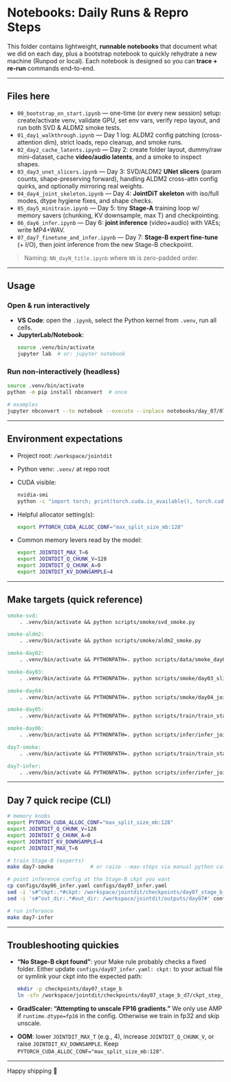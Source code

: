 
# Notebooks: Daily Runs & Repro Steps

This folder contains lightweight, **runnable notebooks** that document what we did on each day, plus a bootstrap notebook to quickly rehydrate a new machine (Runpod or local). Each notebook is designed so you can **trace + re-run** commands end-to-end.

---

## Files here

- `00_bootstrap_on_start.ipynb` — one-time (or every new session) setup: create/activate venv, validate GPU, set env vars, verify repo layout, and run both SVD & ALDM2 smoke tests.
- `01_day1_walkthrough.ipynb` — Day 1 log: ALDM2 config patching (cross-attention dim), strict loads, repo cleanup, and smoke runs.
- `02_day2_cache_latents.ipynb` — Day 2: create folder layout, dummy/raw mini-dataset, cache **video/audio latents**, and a smoke to inspect shapes.
- `03_day3_unet_slicers.ipynb` — Day 3: SVD/ALDM2 **UNet slicers** (param counts, shape-preserving forward), handling ALDM2 cross-attn config quirks, and optionally mirroring real weights.
- `04_day4_joint_skeleton.ipynb` — Day 4: **JointDiT skeleton** with iso/full modes, dtype hygiene fixes, and shape checks.
- `05_day5_minitrain.ipynb` — Day 5: tiny **Stage-A** training loop w/ memory savers (chunking, KV downsample, max T) and checkpointing.
- `06_day6_infer.ipynb` — Day 6: **joint inference** (video+audio) with VAEs; write MP4+WAV.
- `07_day7_finetune_and_infer.ipynb` — Day 7: **Stage-B expert fine-tune** (+ I/O), then joint inference from the new Stage-B checkpoint.

> Naming: `NN_dayN_title.ipynb` where `NN` is zero-padded order.

---

## Usage

### Open & run interactively
- **VS Code**: open the `.ipynb`, select the Python kernel from `.venv`, run all cells.
- **JupyterLab/Notebook**:
  ```bash
  source .venv/bin/activate
  jupyter lab  # or: jupyter notebook
  ```

### Run non-interactively (headless)

```bash
source .venv/bin/activate
python -m pip install nbconvert  # once

# examples
jupyter nbconvert --to notebook --execute --inplace notebooks/day_07/07_day7_finetune_and_infer.ipynb
```

---

## Environment expectations

* Project root: `/workspace/jointdit`
* Python venv: `.venv/` at repo root
* CUDA visible:

  ```bash
  nvidia-smi
  python -c "import torch; print(torch.cuda.is_available(), torch.cuda.get_device_name(0))"
  ```
* Helpful allocator setting(s):

  ```bash
  export PYTORCH_CUDA_ALLOC_CONF="max_split_size_mb:128"
  ```
* Common memory levers read by the model:

  ```bash
  export JOINTDIT_MAX_T=6
  export JOINTDIT_Q_CHUNK_V=128
  export JOINTDIT_Q_CHUNK_A=0
  export JOINTDIT_KV_DOWNSAMPLE=4
  ```

---

## Make targets (quick reference)

```Makefile
smoke-svd:
	. .venv/bin/activate && python scripts/smoke/svd_smoke.py

smoke-aldm2:
	. .venv/bin/activate && python scripts/smoke/aldm2_smoke.py

smoke-day02:
	. .venv/bin/activate && PYTHONPATH=. python scripts/data/smoke_day02_cache.py --split train --n 3

smoke-day03:
	. .venv/bin/activate && PYTHONPATH=. python scripts/smoke/day03_slicers_smoke.py

smoke-day04:
	. .venv/bin/activate && PYTHONPATH=. python scripts/smoke/day04_joint_smoke.py

smoke-day05:
	. .venv/bin/activate && PYTHONPATH=. python scripts/train/train_stage_a.py --cfg configs/day05_train.yaml --max-steps 25 --log-suffix smoke --ckpt-suffix smoke

smoke-day06:
	. .venv/bin/activate && PYTHONPATH=. python scripts/infer/infer_joint.py --cfg configs/day06_infer.yaml

day7-smoke:
	. .venv/bin/activate && PYTHONPATH=. python scripts/train/train_stage_b.py --cfg configs/day07_trainB.yaml --max-steps 100 --log-suffix smoke --ckpt-suffix smoke

day7-infer:
	. .venv/bin/activate && PYTHONPATH=. python scripts/infer/infer_joint.py --cfg configs/day07_infer.yaml
```

---

## Day 7 quick recipe (CLI)

```bash
# memory knobs
export PYTORCH_CUDA_ALLOC_CONF="max_split_size_mb:128"
export JOINTDIT_Q_CHUNK_V=128
export JOINTDIT_Q_CHUNK_A=0
export JOINTDIT_KV_DOWNSAMPLE=4
export JOINTDIT_MAX_T=6

# train Stage-B (experts)
make day7-smoke            # or raise --max-steps via manual python call

# point inference config at the Stage-B ckpt you want
cp configs/day06_infer.yaml configs/day07_infer.yaml
sed -i 's#^ckpt:.*#ckpt: /workspace/jointdit/checkpoints/day07_stage_b_d7/ckpt_step_001000.pt#' configs/day07_infer.yaml
sed -i 's#^out_dir:.*#out_dir: /workspace/jointdit/outputs/day07#' configs/day07_infer.yaml

# run inference
make day7-infer
```

---

## Troubleshooting quickies

* **“No Stage-B ckpt found”**: your Make rule probably checks a fixed folder. Either update `configs/day07_infer.yaml: ckpt:` to your actual file or symlink your ckpt into the expected path:

  ```bash
  mkdir -p checkpoints/day07_stage_b
  ln -sfn /workspace/jointdit/checkpoints/day07_stage_b_d7/ckpt_step_001000.pt checkpoints/day07_stage_b/ckpt_step_001000.pt
  ```
* **GradScaler: “Attempting to unscale FP16 gradients.”**
  We only use AMP if `runtime.dtype=fp16` in the config. Otherwise we train in fp32 and skip unscale.
* **OOM**: lower `JOINTDIT_MAX_T` (e.g., 4), increase `JOINTDIT_Q_CHUNK_V`, or raise `JOINTDIT_KV_DOWNSAMPLE`. Keep `PYTORCH_CUDA_ALLOC_CONF="max_split_size_mb:128"`.

---

Happy shipping 🚀


